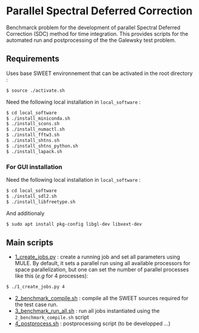 # Parallel Spectral Deferred Correction

Benchmarck problem for the development of parallel Spectral Deferred Correction (SDC) method for time integration.
This provides scripts for the automated run and postprocessing of the the Galewsky test problem.

## Requirements

Uses base SWEET environnement that can be activated in the root directory :

```bash
$ source ./activate.sh
```
Need the following local installation in `local_software` :

```bash
$ cd local_software
$ ./install_miniconda.sh
$ ./install_scons.sh
$ ./install_numactl.sh
$ ./install_fftw3.sh
$ ./install_shtns.sh
$ ./install_shtns_python.sh
$ ./install_lapack.sh
```

### For GUI installation

Need the following local installation in `local_software` :

```bash
$ cd local_software
$ ./install_sdl2.sh
$ ./install_libfreetype.sh
```

And additionaly

```bash
$ sudo apt install pkg-config libgl-dev libxext-dev
```

## Main scripts

- [1_create_jobs.py](./1_create_jobs.py) : create a running job and set all parameters using MULE. By default, it sets a parallel run using all available processors for space parallelization, but one can set the number of parallel processes like this (_e.g_ for 4 processes):
```bash
$ ./1_create_jobs.py 4
```
- [2_benchmark_compile.sh](./2_benchmark_compile.sh) : compile all the SWEET sources required for the test case run.
- [3_benchmark_run_all.sh](./3_benchmark_run_all.sh) : run all jobs instantiated using the `2_benchmark_compile.sh` script
- [4_postprocess.sh](./4_postprocess.sh) : postprocessing script (to be developped ...)
